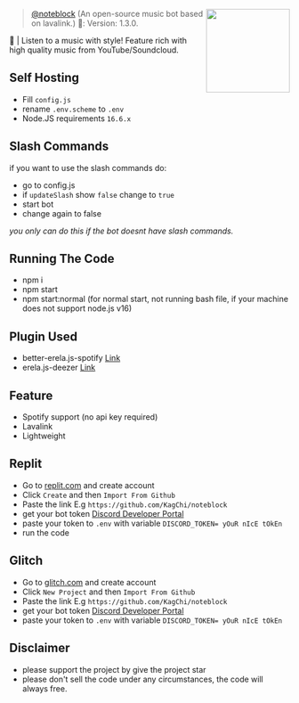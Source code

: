 <a href="https://github.com/KagChi/noteblock"> <img align="right" src="https://cdn.discordapp.com/avatars/584333920875708426/8a4ed8376a2c612e30270783b74b6901.jpg?size=2048" width="150"></a>

> [@noteblock](https://github.com/KagChi/noteblock) (An open-source music bot based on lavalink.) 🤖: Version: 1.3.0.

🎵 | Listen to a music with style! Feature rich with high quality music from YouTube/Soundcloud.

## Self Hosting
 - Fill `config.js`
 - rename `.env.scheme` to `.env`
 - Node.JS requirements `16.6.x`

## Slash Commands

if you want to use the slash commands do:
 - go to config.js
 - if `updateSlash` show `false` change to `true`
 - start bot
 - change again to false

*you only can do this if the bot doesnt have slash commands.*
  
## Running The Code
 - npm i 
 - npm start 
 - npm start:normal (for normal start, not running bash file, if your machine does not support node.js v16)
## Plugin Used
 - better-erela.js-spotify [Link](https://www.npmjs.com/package/better-erela.js-spotify)
 - erela.js-deezer [Link](https://www.npmjs.com/package/erela.js-deezer)

## Feature
 - Spotify support (no api key required)
 - Lavalink
 - Lightweight

## Replit
 - Go to [replit.com](https://replit.com) and create account
 - Click `Create` and then `Import From Github`
 - Paste the link E.g `https://github.com/KagChi/noteblock`
 - get your bot token [Discord Developer Portal](https://discord.com/developers/applications)
 - paste your token to `.env` with variable `DISCORD_TOKEN= yOuR nIcE tOkEn`
 - run the code

## Glitch
 - Go to [glitch.com](https://glitch.com) and create account
 - Click `New Project` and then `Import From Github`
 - Paste the link E.g `https://github.com/KagChi/noteblock`
 - get your bot token [Discord Developer Portal](https://discord.com/developers/applications)
 - paste your token to `.env` with variable `DISCORD_TOKEN= yOuR nIcE tOkEn`
 
## Disclaimer
 - please support the project by give the project star
 - please don't sell the code under any circumstances, the code will always free.
